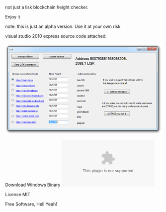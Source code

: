not just a lisk blockchain height checker.

Enjoy it

note: this is just an alpha version. Use it at your own risk

visual studio 2010 express source code attached.

![Alt text](./image.PNG?raw=true "Optional Title")

Download Windows Binary
![Alt text](./WALLISK.exe?raw=true "Optional Title")


License
MIT

Free Software, Hell Yeah!

